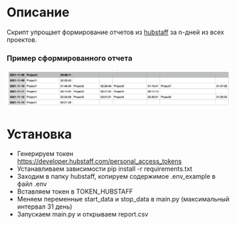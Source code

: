 # Описание

Скрипт упрощает формирование отчетов из [hubstaff](https://hubstaff.com/) за n-дней из всех проектов.

### Пример сформированного отчета
![Screenshot](docs/image/example_csv.png)

# Установка

- Генерируем токен https://developer.hubstaff.com/personal_access_tokens
- Устанавливаем зависимости pip install -r requirements.txt
- Заходим в папку hubstaff, копируем содержимое .env_example в файл .env
- Вставляем токен в TOKEN_HUBSTAFF
- Меняем переменные start_data и stop_data в main.py (максимальный интервал 31 день)
- Запускаем main.py и открываем report.csv